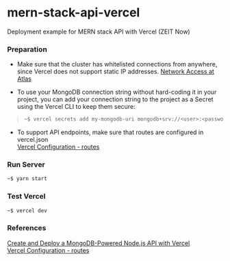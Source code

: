 # mern-stack-api-vercel
Deployment example for MERN stack API with Vercel (ZEIT Now)

### Preparation
* Make sure that the cluster has whitelisted connections from anywhere, since Vercel does not support static IP addresses.
[Network Access at Atlas](https://cloud.mongodb.com/v2/5ec174057fecfb55f3e8f6e8#security/network/whitelist)

* To use your MongoDB connection string without hard-coding it in your project, you can add your connection string to the project as a Secret using the Vercel CLI to keep them secure:
> ```bash
> ~$ vercel secrets add my-mongodb-uri mongodb+srv://<user>:<password>@my-cluster-uf345.mongodb.net/<database-name>?retryWrites=true
> ```

* To support API endpoints, make sure that routes are configured in vercel.json  
[Vercel Configuration - routes](https://vercel.com/docs/configuration#project/routes)

### Run Server
```bash
~$ yarn start
```

### Test Vercel
```bash
~$ vercel dev
```

### References
[Create and Deploy a MongoDB-Powered Node.js API with Vercel](https://vercel.com/guides/deploying-a-mongodb-powered-api-with-node-and-vercel)  
[Vercel Configuration - routes](https://vercel.com/docs/configuration#project/routes)
